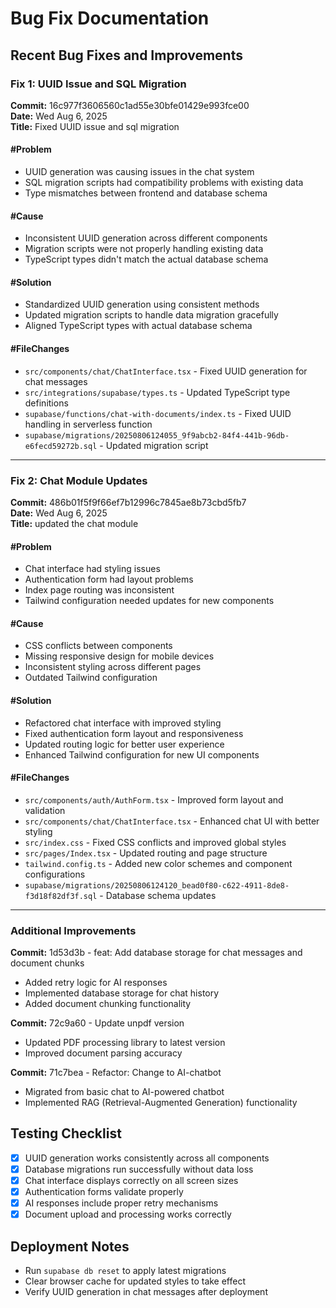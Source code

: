 # Bug Fix Documentation

## Recent Bug Fixes and Improvements

### Fix 1: UUID Issue and SQL Migration
**Commit:** 16c977f3606560c1ad55e30bfe01429e993fce00  
**Date:** Wed Aug 6, 2025  
**Title:** Fixed UUID issue and sql migration

#### #Problem
- UUID generation was causing issues in the chat system
- SQL migration scripts had compatibility problems with existing data
- Type mismatches between frontend and database schema

#### #Cause
- Inconsistent UUID generation across different components
- Migration scripts were not properly handling existing data
- TypeScript types didn't match the actual database schema

#### #Solution
- Standardized UUID generation using consistent methods
- Updated migration scripts to handle data migration gracefully
- Aligned TypeScript types with actual database schema

#### #FileChanges
- `src/components/chat/ChatInterface.tsx` - Fixed UUID generation for chat messages
- `src/integrations/supabase/types.ts` - Updated TypeScript type definitions
- `supabase/functions/chat-with-documents/index.ts` - Fixed UUID handling in serverless function
- `supabase/migrations/20250806124055_9f9abcb2-84f4-441b-96db-e6fecd59272b.sql` - Updated migration script

---

### Fix 2: Chat Module Updates
**Commit:** 486b01f5f9f66ef7b12996c7845ae8b73cbd5fb7  
**Date:** Wed Aug 6, 2025  
**Title:** updated the chat module

#### #Problem
- Chat interface had styling issues
- Authentication form had layout problems
- Index page routing was inconsistent
- Tailwind configuration needed updates for new components

#### #Cause
- CSS conflicts between components
- Missing responsive design for mobile devices
- Inconsistent styling across different pages
- Outdated Tailwind configuration

#### #Solution
- Refactored chat interface with improved styling
- Fixed authentication form layout and responsiveness
- Updated routing logic for better user experience
- Enhanced Tailwind configuration for new UI components

#### #FileChanges
- `src/components/auth/AuthForm.tsx` - Improved form layout and validation
- `src/components/chat/ChatInterface.tsx` - Enhanced chat UI with better styling
- `src/index.css` - Fixed CSS conflicts and improved global styles
- `src/pages/Index.tsx` - Updated routing and page structure
- `tailwind.config.ts` - Added new color schemes and component configurations
- `supabase/migrations/20250806124120_bead0f80-c622-4911-8de8-f3d18f82df3f.sql` - Database schema updates

---

### Additional Improvements
**Commit:** 1d53d3b - feat: Add database storage for chat messages and document chunks
- Added retry logic for AI responses
- Implemented database storage for chat history
- Added document chunking functionality

**Commit:** 72c9a60 - Update unpdf version
- Updated PDF processing library to latest version
- Improved document parsing accuracy

**Commit:** 71c7bea - Refactor: Change to AI-chatbot
- Migrated from basic chat to AI-powered chatbot
- Implemented RAG (Retrieval-Augmented Generation) functionality

## Testing Checklist
- [x] UUID generation works consistently across all components
- [x] Database migrations run successfully without data loss
- [x] Chat interface displays correctly on all screen sizes
- [x] Authentication forms validate properly
- [x] AI responses include proper retry mechanisms
- [x] Document upload and processing works correctly

## Deployment Notes
- Run `supabase db reset` to apply latest migrations
- Clear browser cache for updated styles to take effect
- Verify UUID generation in chat messages after deployment
